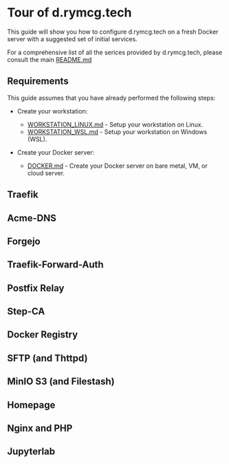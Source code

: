# Tour of d.rymcg.tech

This guide will show you how to configure d.rymcg.tech on a fresh
Docker server with a suggested set of initial services. 

For a comprehensive list of all the serices provided by d.rymcg.tech,
please consult the main [README.md](README.md#services)

## Requirements

This guide assumes that you have already performed the following
steps:

  * Create your workstation:
 
    * [WORKSTATION_LINUX.md](WORKSTATION_LINUX.md) - Setup your workstation on Linux.
    * [WORKSTATION_WSL.md](WORKSTATION_WSL.md) - Setup your workstation on Windows (WSL).

  * Create your Docker server:
  
    * [DOCKER.md](DOCKER.md) - Create your Docker server on bare
      metal, VM, or cloud server.

## Traefik

## Acme-DNS

## Forgejo

## Traefik-Forward-Auth

## Postfix Relay

## Step-CA

## Docker Registry

## SFTP (and Thttpd)

## MinIO S3 (and Filestash)

## Homepage

## Nginx and PHP

## Jupyterlab
